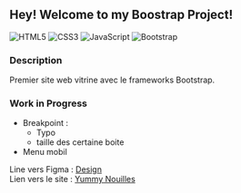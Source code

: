 ## Hey! Welcome to my Boostrap Project!

![HTML5](https://img.shields.io/badge/HTML5-blue)
![CSS3](https://img.shields.io/badge/CSS3-red)
![JavaScript](https://img.shields.io/badge/JavaScript-yellow)
![Bootstrap](https://img.shields.io/badge/Bootstrap-purple)

### Description
Premier site web vitrine avec le frameworks Bootstrap.

### Work in Progress
- Breakpoint :
  - Typo
  - taille des certaine boite
- Menu mobil

Line vers Figma : [Design](https://www.figma.com/file/0hjRBBR28q2WHK1jaF8QSe/Yummy-Nouilles---Perso?node-id=1%3A2&t=1hmqPhDuWN46yCRW-0 "design")   
Lien vers le site : [Yummy Nouilles](https://moustito.github.io/sunnyside-agency/ "Yummy Nouilles")
